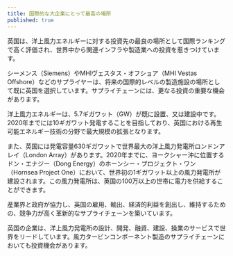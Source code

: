 ```yaml
---
title: 国際的な大企業にとって最高の場所
published: true
---
```


英国は、洋上風力エネルギーに対する投資先の最良の場所として国際ランキングで高く評価され、世界中から関連インフラや製造業への投資を惹きつけています。

シーメンス（Siemens）やMHIヴェスタス・オフショア（MHI Vestas Offshore）などのサプライヤーは、将来の国際的レベルの製造施設の場所として既に英国を選択しています。サプライチェーンには、更なる投資の重要な機会があります。

洋上風力エネルギーは、5.7ギガワット（GW）が既に設置、又は建設中です。2020年までには10ギガワット発電することを目指しており、英国における再生可能エネルギー技術の分野で最大規模の拡張となります。

また、英国には発電容量630ギガワットで世界最大の洋上風力発電所ロンドンアレイ（London Array）があります。2020年までに、ヨークシャー沖に位置するドン・エナジー（Dong Energy）のホーンシー・プロジェクト・ワン（Hornsea Project One）において、世界初の1ギガワット以上の風力発電所が建設されます。この風力発電所は、英国の100万以上の世帯に電力を供給することができます。

産業界と政府が協力し、英国の雇用、輸出、経済的利益を創出し、維持するための、競争力が高く革新的なサプライチェーンを築いています。

英国の企業は、洋上風力発電所の設計、開発、融資、建設、操業のサービスで世界をリードしています。風力タービンコンポーネント製造のサプライチェーンにおいても投資機会があります。
